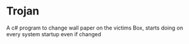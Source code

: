 # Trojan
A c# program to change wall paper on the victims Box, starts doing on every system startup even if changed
